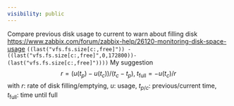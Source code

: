 ```yaml
---
visibility: public
---
```

Compare previous disk usage to current to warn about filling disk
https://www.zabbix.com/forum/zabbix-help/26120-monitoring-disk-space-usage
 `((last("vfs.fs.size[c:,free]")) - ((last("vfs.fs.size[c:,free]",0,172800))-(last("vfs.fs.size[c:,free]"))))`
 My suggestion
 $$r = (u(t_p) - u(t_c))/(t_c - t_p), \; t_\text{full} = - u(t_c) / r$$
 with $r$: rate of disk filling/emptying, $u$: usage, $t_{p/c}$: previous/current time, $t_\text{full}$: time until full
